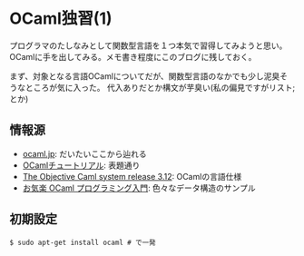 # OCaml独習(1)

プログラマのたしなみとして関数型言語を１つ本気で習得してみようと思い。
OCamlに手を出してみる。メモ書き程度にこのブログに残しておく。

まず、対象となる言語OCamlについてだが、関数型言語のなかでも少し泥臭そうなところが気に入った。
代入ありだとか構文が芋臭い(私の偏見ですがリスト;とか)

## 情報源

* [ocaml.jp](http://ocaml.jp/): だいたいここから辿れる
* [OCamlチュートリアル](http://mirror.ocamlcore.org/ocaml-tutorial.org/ja.html): 表題通り
* [The Objective Caml system release 3.12](http://ocaml.jp/refman/): OCamlの言語仕様
* [お気楽 OCaml プログラミング入門](http://www.geocities.jp/m_hiroi/func/ocaml.html): 色々なデータ構造のサンプル

## 初期設定

    $ sudo apt-get install ocaml # で一発
